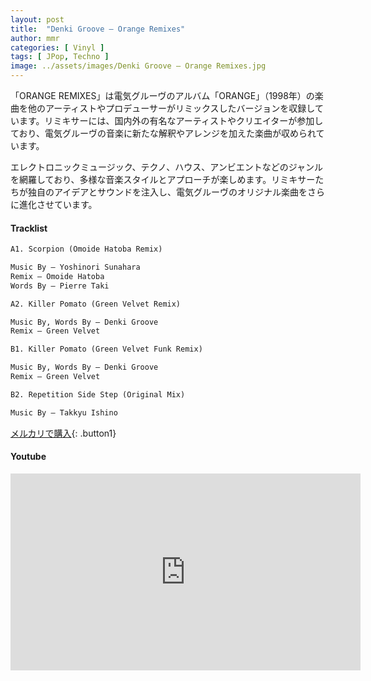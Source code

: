 ```yaml
---
layout: post
title:  "Denki Groove – Orange Remixes"
author: mmr
categories: [ Vinyl ]
tags: [ JPop, Techno ]
image: ../assets/images/Denki Groove – Orange Remixes.jpg
---
```


「ORANGE REMIXES」は電気グルーヴのアルバム「ORANGE」（1998年）の楽曲を他のアーティストやプロデューサーがリミックスしたバージョンを収録しています。リミキサーには、国内外の有名なアーティストやクリエイターが参加しており、電気グルーヴの音楽に新たな解釈やアレンジを加えた楽曲が収められています。

エレクトロニックミュージック、テクノ、ハウス、アンビエントなどのジャンルを網羅しており、多様な音楽スタイルとアプローチが楽しめます。リミキサーたちが独自のアイデアとサウンドを注入し、電気グルーヴのオリジナル楽曲をさらに進化させています。

#### Tracklist
```md
A1. Scorpion (Omoide Hatoba Remix)

Music By – Yoshinori Sunahara
Remix – Omoide Hatoba
Words By – Pierre Taki

A2. Killer Pomato (Green Velvet Remix)

Music By, Words By – Denki Groove
Remix – Green Velvet

B1. Killer Pomato (Green Velvet Funk Remix)

Music By, Words By – Denki Groove
Remix – Green Velvet

B2. Repetition Side Step (Original Mix)

Music By – Takkyu Ishino
```

[メルカリで購入](https://jp.mercari.com/item/m24705693751?afid=6142608987){: .button1}

#### Youtube
<iframe width="560" height="315" src="https://www.youtube.com/embed/JIXSU-ppntY?si=yNpdN7PJN3cYSVEm" title="YouTube video player" frameborder="0" allow="accelerometer; autoplay; clipboard-write; encrypted-media; gyroscope; picture-in-picture; web-share" referrerpolicy="strict-origin-when-cross-origin" allowfullscreen></iframe>